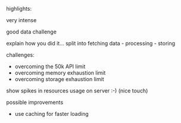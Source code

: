 highlights:

very intense

good data challenge

explain how you did it...
split into fetching data - processing - storing

challenges:
- overcoming the 50k API limit
- overcoming memory exhaustion limit
- overcoming storage exhaustion limit

show spikes in resources usage on server :-) (nice touch)

possible improvements
- use caching for faster loading
